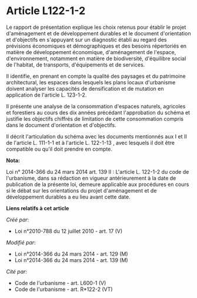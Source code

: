 # Article L122-1-2

Le rapport de présentation explique les choix retenus pour établir le projet d'aménagement et de développement durables et le
document d'orientation et d'objectifs en s'appuyant sur un diagnostic établi au regard des prévisions économiques et
démographiques et des besoins répertoriés en matière de développement économique, d'aménagement de l'espace, d'environnement,
notamment en matière de biodiversité, d'équilibre social de l'habitat, de transports, d'équipements et de services. 

Il identifie, en prenant en compte la qualité des paysages et du patrimoine architectural, les espaces dans lesquels les
plans locaux d'urbanisme doivent analyser les capacités de densification et de mutation en application de l'article L.
123-1-2. 

Il présente une analyse de la consommation d'espaces naturels, agricoles et forestiers au cours des dix années précédant
l'approbation du schéma et justifie les objectifs chiffrés de limitation de cette consommation compris dans le document
d'orientation et d'objectifs. 

Il décrit l'articulation du schéma avec les documents mentionnés aux I et II de l'article L. 111-1-1 et à l'article L.
122-1-13 , avec lesquels il doit être compatible ou qu'il doit prendre en compte.

**Nota:**

Loi n° 2014-366 du 24 mars 2014 art. 139 II : L'article L. 122-1-2 du code de l'urbanisme, dans sa rédaction en vigueur
antérieurement à la date de publication de la présente loi, demeure applicable aux procédures en cours si le débat sur les
orientations du projet d'aménagement et de développement durables a eu lieu avant cette date.

**Liens relatifs à cet article**

_Créé par_:

  - Loi n°2010-788 du 12 juillet 2010 - art. 17 (V)

_Modifié par_:

  - Loi n°2014-366 du 24 mars 2014 - art. 129 (M)
  - Loi n°2014-366 du 24 mars 2014 - art. 139 (M)

_Cité par_:

  - Code de l'urbanisme - art. L600-1 (V)
  - Code de l'urbanisme - art. R*122-2 (VT)
